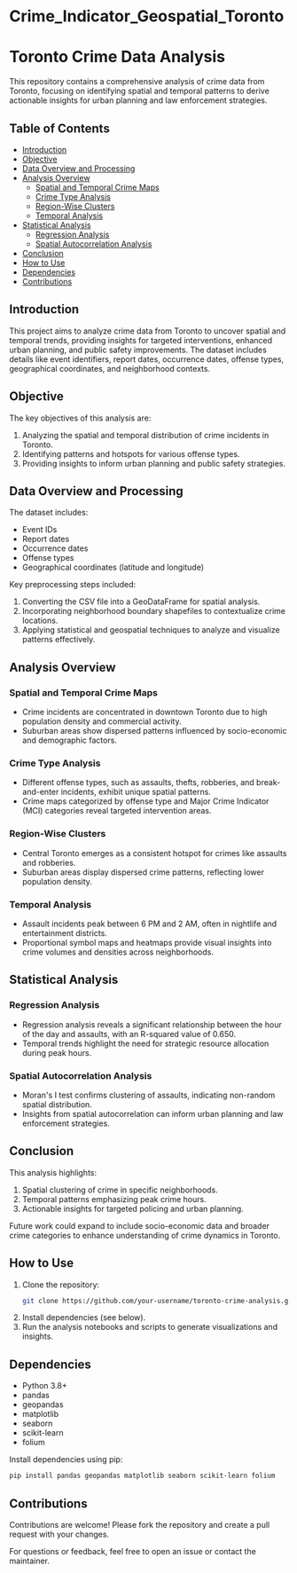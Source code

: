 # Crime_Indicator_Geospatial_Toronto

# Toronto Crime Data Analysis

This repository contains a comprehensive analysis of crime data from Toronto, focusing on identifying spatial and temporal patterns to derive actionable insights for urban planning and law enforcement strategies.

## Table of Contents

- [Introduction](#introduction)
- [Objective](#objective)
- [Data Overview and Processing](#data-overview-and-processing)
- [Analysis Overview](#analysis-overview)
  - [Spatial and Temporal Crime Maps](#spatial-and-temporal-crime-maps)
  - [Crime Type Analysis](#crime-type-analysis)
  - [Region-Wise Clusters](#region-wise-clusters)
  - [Temporal Analysis](#temporal-analysis)
- [Statistical Analysis](#statistical-analysis)
  - [Regression Analysis](#regression-analysis)
  - [Spatial Autocorrelation Analysis](#spatial-autocorrelation-analysis)
- [Conclusion](#conclusion)
- [How to Use](#how-to-use)
- [Dependencies](#dependencies)
- [Contributions](#contributions)

## Introduction

This project aims to analyze crime data from Toronto to uncover spatial and temporal trends, providing insights for targeted interventions, enhanced urban planning, and public safety improvements. The dataset includes details like event identifiers, report dates, occurrence dates, offense types, geographical coordinates, and neighborhood contexts.

## Objective

The key objectives of this analysis are:

1. Analyzing the spatial and temporal distribution of crime incidents in Toronto.
2. Identifying patterns and hotspots for various offense types.
3. Providing insights to inform urban planning and public safety strategies.

## Data Overview and Processing

The dataset includes:

- Event IDs
- Report dates
- Occurrence dates
- Offense types
- Geographical coordinates (latitude and longitude)

Key preprocessing steps included:

1. Converting the CSV file into a GeoDataFrame for spatial analysis.
2. Incorporating neighborhood boundary shapefiles to contextualize crime locations.
3. Applying statistical and geospatial techniques to analyze and visualize patterns effectively.

## Analysis Overview

### Spatial and Temporal Crime Maps

- Crime incidents are concentrated in downtown Toronto due to high population density and commercial activity.
- Suburban areas show dispersed patterns influenced by socio-economic and demographic factors.

### Crime Type Analysis

- Different offense types, such as assaults, thefts, robberies, and break-and-enter incidents, exhibit unique spatial patterns.
- Crime maps categorized by offense type and Major Crime Indicator (MCI) categories reveal targeted intervention areas.

### Region-Wise Clusters

- Central Toronto emerges as a consistent hotspot for crimes like assaults and robberies.
- Suburban areas display dispersed crime patterns, reflecting lower population density.

### Temporal Analysis

- Assault incidents peak between 6 PM and 2 AM, often in nightlife and entertainment districts.
- Proportional symbol maps and heatmaps provide visual insights into crime volumes and densities across neighborhoods.

## Statistical Analysis

### Regression Analysis

- Regression analysis reveals a significant relationship between the hour of the day and assaults, with an R-squared value of 0.650.
- Temporal trends highlight the need for strategic resource allocation during peak hours.

### Spatial Autocorrelation Analysis

- Moran's I test confirms clustering of assaults, indicating non-random spatial distribution.
- Insights from spatial autocorrelation can inform urban planning and law enforcement strategies.

## Conclusion

This analysis highlights:

1. Spatial clustering of crime in specific neighborhoods.
2. Temporal patterns emphasizing peak crime hours.
3. Actionable insights for targeted policing and urban planning.

Future work could expand to include socio-economic data and broader crime categories to enhance understanding of crime dynamics in Toronto.

## How to Use

1. Clone the repository:
   ```bash
   git clone https://github.com/your-username/toronto-crime-analysis.git
   ```
2. Install dependencies (see below).
3. Run the analysis notebooks and scripts to generate visualizations and insights.

## Dependencies

- Python 3.8+
- pandas
- geopandas
- matplotlib
- seaborn
- scikit-learn
- folium

Install dependencies using pip:
```bash
pip install pandas geopandas matplotlib seaborn scikit-learn folium
```

## Contributions

Contributions are welcome! Please fork the repository and create a pull request with your changes.

For questions or feedback, feel free to open an issue or contact the maintainer.

